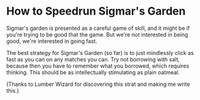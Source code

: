 # How to Speedrun Sigmar's Garden

Sigmar's garden is presented as a careful game of skill, and it might be
if you're trying to be good that the game. But we're not interested in being
good, we're interested in going fast.

The best strategy for Sigmar's Garden (so far) is to just mindlessly click as
fast as you can on any matches you can. Try not borrowing with salt, because
then you have to remember what you borrowed, which requires thinking. This
should be as intellectually stimulating as plain oatmeal.

(Thanks to Lumber Wizard for discovering this strat and making me write this.)

